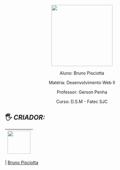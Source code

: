 <p align="center"><img src="https://github.com/bruno-pisciotta281/Index.html/blob/master/img/LOGO.PNG" width="200px;"/></p>

<p align="center">Aluno: Bruno Pisciotta</p>
<p align="center">Matéria: Desenvolvimento Web II</p>
<p align="center">Professor: Gerson Penha</p>
<p align="center">Curso: D.S.M - Fatec SJC</p>

## <a name="criador">&#128400;</a> *CRIADOR:*


| [<img src="https://github.com/bruno-pisciotta281/Index.html/blob/master/img/me.jpg" width="75px;"/>](https://github.com/guilhermerodz) |
| :------------------------------------------------------------------------------------------------------------------------: |

| [Bruno Pisciotta](https://github.com/bruno-pisciotta281)


